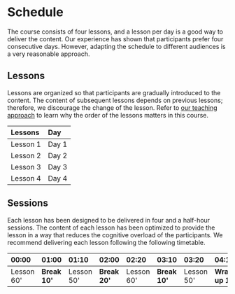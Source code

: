# Schedule
The course consists of four lessons, and a lesson per day is a good way to deliver the content. Our experience has shown that participants prefer four consecutive days. However, adapting the schedule to different audiences is a very reasonable approach. 

## Lessons
Lessons are organized so that participants are gradually introduced to the content. The content of subsequent lessons depends on previous lessons; therefore, we discourage the change of the lesson. Refer to [our teaching approach](teaching-approach) to learn why the order of the lessons matters in this course.

| Lessons | Day |
|:--------------|:---------|
| Lesson 1      | Day 1   |
| Lesson 2      | Day 2   |
| Lesson 3      | Day 3   |
| Lesson 4      | Day 4   |

## Sessions
Each lesson has been designed to be delivered in four and a half-hour sessions. 
The content of each lesson has been optimized to provide the lesson in a way that reduces the cognitive overload of
the participants. We recommend delivering each lesson following the following timetable.


| 00:00  | 01:00 | 01:10 | 02:00 | 02:20 | 03:10 | 03:20 | 04:10 | 04:30 |
|:-------|:------|:------|:------|:------|:------|:------|:------|:------|
| Lesson 60' | **Break 10'** | Lesson 50' | **Break 20'** | Lesson 60' | **Break 10'** | Lesson  50'| **Wrap-up 10'** | Closure |
